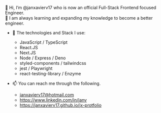 👋 Hi, I’m @janxavierv17 who is now an official Full-Stack Frontend focused Engineer. <br/>
🌱 I am always learning and expanding my knowledge to become a better engineer.
- 👀 The technologies and Stack I use:
  -  JavaScript / TypeScript
  -  React.JS
  -  Next.JS
  -  Node / Express / Deno
  -  styled-components / tailwindcss
  -  jest / Playwright
  -  react-testing-library / Enzyme

- 📫 You can reach me through the following.
  - janxavierv17@hotmail.com
  - https://www.linkedin.com/in/janv
  - https://janxavierv17.github.io/jx-protfolio

<!---
janxavierv17/janxavierv17 is a ✨ special ✨ repository because its `README.md` (this file) appears on your GitHub profile.
You can click the Preview link to take a look at your changes.
--->
